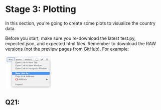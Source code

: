 # Stage 3: Plotting

In this section, you're going to create some plots to visualize the
country data.

Before you start, make sure you re-download the latest test.py,
expected.json, and expected.html files.  Remember to download the RAW
versions (not the preview pages from GitHub).  For example:

<img src="raw.png" width="150">

## Q21: 
